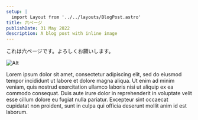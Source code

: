 ```yaml
---
setup: |
  import Layout from '../../layouts/BlogPost.astro'
title: 六ページ
publishDate: 31 May 2022
description: A blog post with inline image
---
```


これは六ページです。よろしくお願いします。

![Alt](http://shlib.hendry.id/img/7e5/napping.jpg "napping")

Lorem ipsum dolor sit amet, consectetur adipiscing elit, sed do eiusmod tempor incididunt ut labore et dolore magna aliqua. Ut enim ad minim veniam, quis nostrud exercitation ullamco laboris nisi ut aliquip ex ea commodo consequat. Duis aute irure dolor in reprehenderit in voluptate velit esse cillum dolore eu fugiat nulla pariatur. Excepteur sint occaecat cupidatat non proident, sunt in culpa qui officia deserunt mollit anim id est laborum.
